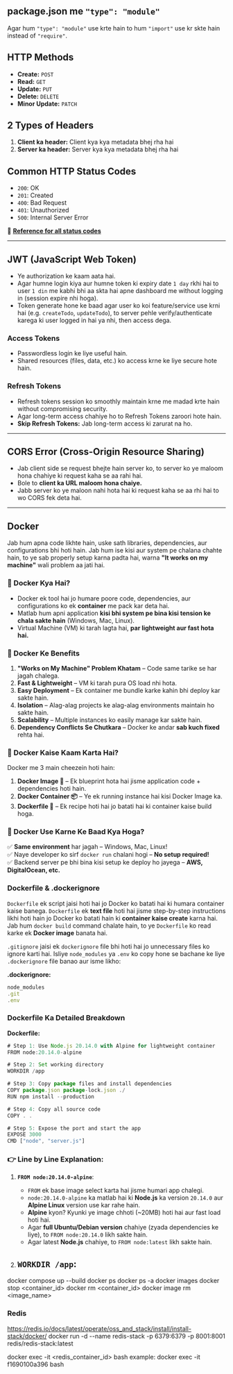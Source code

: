 ## package.json me `"type": "module"`
Agar hum `"type": "module"` use krte hain to hum `"import"` use kr skte hain instead of `"require"`.

## HTTP Methods

- **Create:** `POST`
- **Read:** `GET`
- **Update:** `PUT`
- **Delete:** `DELETE`
- **Minor Update:** `PATCH`

## 2 Types of Headers

1. **Client ka header:** Client kya kya metadata bhej rha hai  
2. **Server ka header:** Server kya kya metadata bhej rha hai  

## Common HTTP Status Codes

- `200`: OK  
- `201`: Created  
- `400`: Bad Request  
- `401`: Unauthorized  
- `500`: Internal Server Error  

🔗 **[Reference for all status codes](https://developer.mozilla.org/en-US/docs/Web/HTTP/Reference/Status)**

---

## JWT (JavaScript Web Token)

- Ye authorization ke kaam aata hai.  
- Agar humne login kiya aur humne token ki expiry date `1 day` rkhi hai to user `1 din` me kabhi bhi aa skta hai apne dashboard me without logging in (session expire nhi hoga).  
- Token generate hone ke baad agar user ko koi feature/service use krni hai (e.g. `createTodo`, `updateTodo`), to server pehle verify/authenticate karega ki user logged in hai ya nhi, then access dega.

### Access Tokens
- Passwordless login ke liye useful hain.
- Shared resources (files, data, etc.) ko access krne ke liye secure hote hain.

### Refresh Tokens
- Refresh tokens session ko smoothly maintain krne me madad krte hain without compromising security.
- Agar long-term access chahiye ho to Refresh Tokens zaroori hote hain.
- **Skip Refresh Tokens:** Jab long-term access ki zarurat na ho.

---

## CORS Error (Cross-Origin Resource Sharing)

- Jab client side se request bhejte hain server ko, to server ko ye maloom hona chahiye ki request kaha se aa rahi hai.
- Bole to **client ka URL maloom hona chaiye.**
- Jabb server ko ye maloon nahi hota hai ki request kaha se aa rhi hai to wo CORS fek deta hai.

---

## Docker

Jab hum apna code likhte hain, uske sath libraries, dependencies, aur configurations bhi hoti hain. Jab hum ise kisi aur system pe chalana chahte hain, to ye sab properly setup karna padta hai, warna **"It works on my machine"** wali problem aa jati hai.  

### 🚀 Docker Kya Hai?
- Docker ek tool hai jo humare poore code, dependencies, aur configurations ko ek **container** me pack kar deta hai.
- Matlab hum apni application **kisi bhi system pe bina kisi tension ke chala sakte hain** (Windows, Mac, Linux).
- Virtual Machine (VM) ki tarah lagta hai, **par lightweight aur fast hota hai.**

### 🎯 Docker Ke Benefits

1. **"Works on My Machine" Problem Khatam** – Code same tarike se har jagah chalega.  
2. **Fast & Lightweight** – VM ki tarah pura OS load nhi hota.  
3. **Easy Deployment** – Ek container me bundle karke kahin bhi deploy kar sakte hain.  
4. **Isolation** – Alag-alag projects ke alag-alag environments maintain ho sakte hain.  
5. **Scalability** – Multiple instances ko easily manage kar sakte hain.  
6. **Dependency Conflicts Se Chutkara** – Docker ke andar **sab kuch fixed** rehta hai.

### 🔧 Docker Kaise Kaam Karta Hai?

Docker me 3 main cheezein hoti hain:

1. **Docker Image 📸** – Ek blueprint hota hai jisme application code + dependencies hoti hain.  
2. **Docker Container 📦** – Ye ek running instance hai kisi Docker Image ka.  
3. **Dockerfile 📜** – Ek recipe hoti hai jo batati hai ki container kaise build hoga.  

### 🎯 Docker Use Karne Ke Baad Kya Hoga?

✅ **Same environment** har jagah – Windows, Mac, Linux!  
✅ Naye developer ko sirf `docker run` chalani hogi – **No setup required!**  
✅ Backend server pe bhi bina kisi setup ke deploy ho jayega – **AWS, DigitalOcean, etc.**

### Dockerfile & .dockerignore

`Dockerfile` ek script jaisi hoti hai jo Docker ko batati hai ki humara container kaise banega. `Dockerfile` ek **text file** hoti hai jisme step-by-step instructions likhi hoti hain jo Docker ko batati hain ki **container kaise create** karna hai. Jab hum `docker build` command chalate hain, to ye `Dockerfile` ko read karke ek **Docker image** banata hai.

`.gitignore` jaisi ek `dockerignore` file bhi hoti hai jo unnecessary files ko ignore karti hai. Isliye `node_modules` ya `.env` ko copy hone se bachane ke liye `.dockerignore` file banao aur isme likho:

**.dockerignore:**
```javascript
node_modules
.git
.env
```

### Dockerfile Ka Detailed Breakdown

**Dockerfile:**
```javascript
# Step 1: Use Node.js 20.14.0 with Alpine for lightweight container
FROM node:20.14.0-alpine

# Step 2: Set working directory
WORKDIR /app

# Step 3: Copy package files and install dependencies
COPY package.json package-lock.json ./
RUN npm install --production

# Step 4: Copy all source code
COPY . .

# Step 5: Expose the port and start the app
EXPOSE 3000
CMD ["node", "server.js"]
```

### 👉 Line by Line Explanation:

1. **`FROM node:20.14.0-alpine`**:
    - `FROM` ek base image select karta hai jisme humari app chalegi.
    - `node:20.14.0-alpine` ka matlab hai ki **Node.js** ka version `20.14.0` aur **Alpine Linux** version use kar rahe hain.
    - **Alpine** kyon? Kyunki ye image chhoti (~20MB) hoti hai aur fast load hoti hai.
    - Agar **full Ubuntu/Debian version** chahiye (zyada dependencies ke liye), to `FROM node:20.14.0` likh sakte hain.
    - Agar latest **Node.js** chahiye, to `FROM node:latest` likh sakte hain.

2. **`WORKDIR /app`**:
    - 

docker compose up --build
docker ps
docker ps -a
docker images
docker stop <container_id>
docker rm <container_id>
docker image rm <image_name>


### Redis
https://redis.io/docs/latest/operate/oss_and_stack/install/install-stack/docker/
docker run -d --name redis-stack -p 6379:6379 -p 8001:8001 redis/redis-stack:latest

docker exec -it <redis_container_id> bash
example: docker exec -it f1690100a396 bash






